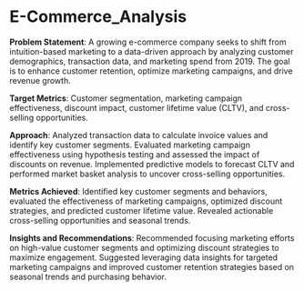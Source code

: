 # E-Commerce_Analysis
**Problem Statement**: A growing e-commerce company seeks to shift from intuition-based marketing to a data-driven approach by
analyzing customer demographics, transaction data, and marketing spend from 2019. The goal is to enhance customer retention,
optimize marketing campaigns, and drive revenue growth.

**Target Metrics**: Customer segmentation, marketing campaign effectiveness, discount impact, customer lifetime value (CLTV), and
cross-selling opportunities.

**Approach**: Analyzed transaction data to calculate invoice values and identify key customer segments. Evaluated marketing campaign
effectiveness using hypothesis testing and assessed the impact of discounts on revenue. Implemented predictive models to forecast
CLTV and performed market basket analysis to uncover cross-selling opportunities.

**Metrics Achieved**: Identified key customer segments and behaviors, evaluated the effectiveness of marketing campaigns, optimized
discount strategies, and predicted customer lifetime value. Revealed actionable cross-selling opportunities and seasonal trends.

**Insights and Recommendations**: Recommended focusing marketing efforts on high-value customer segments and optimizing
discount strategies to maximize engagement. Suggested leveraging data insights for targeted marketing campaigns and improved
customer retention strategies based on seasonal trends and purchasing behavior.
